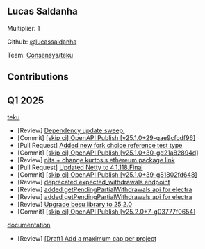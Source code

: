 ## Lucas Saldanha
Multiplier: 1

Github: [@lucassaldanha](https://github.com/lucassaldanha)

Team: [Consensys/teku](https://github.com/Consensys/teku/pulls?q=author%3Alucassaldanha)

## Contributions
## Q1 2025

[teku](https://github.com/ConsenSys/teku)
* [Review] [Dependency update sweep.](https://github.com/Consensys/teku/pull/9075#pullrequestreview-2588627095)
* [Commit] [[skip ci] OpenAPI Publish [v25.1.0+29-gae9cfcdf96]](https://github.com/ConsenSys/teku/commit/00d62cc8c189ddd0c93e3701582b836b0b04c0d9)
* [Pull Request] [Added new fork choice reference test type](https://github.com/Consensys/teku/pull/9081)
* [Commit] [[skip ci] OpenAPI Publish [v25.1.0+30-gd21a82894d]](https://github.com/ConsenSys/teku/commit/7c490680df11b5329923d961723003ed4d2bf225)
* [Review] [nits + change kurtosis ethereum package link](https://github.com/Consensys/teku/pull/9091#pullrequestreview-2607028462)
* [Pull Request] [Updated Netty to 4.1.118.Final](https://github.com/Consensys/teku/pull/9094)
* [Commit] [[skip ci] OpenAPI Publish [v25.1.0+39-g81802fd648]](https://github.com/ConsenSys/teku/commit/7bce5b2980ef383cc07dc10ea69aa0a0e4e24ddd)
* [Review] [deprecated expected_withdrawals endpoint](https://github.com/Consensys/teku/pull/9095#pullrequestreview-2607588753)
* [Review] [added getPendingPartialWithdrawals api for electra](https://github.com/Consensys/teku/pull/9113#pullrequestreview-2613137632)
* [Review] [added getPendingPartialWithdrawals api for electra](https://github.com/Consensys/teku/pull/9113#pullrequestreview-2613137632)
* [Review] [Upgrade besu library to 25.2.0](https://github.com/Consensys/teku/pull/9116#pullrequestreview-2613604711)
* [Commit] [[skip ci] OpenAPI Publish [v25.2.0+7-g03777f0654]](https://github.com/ConsenSys/teku/commit/8e9e82740d057e96aeb039b0d773a51c90c354c6)

[documentation](https://github.com/protocolguild/documentation)
* [Review] [[Draft] Add a maximum cap per project](https://github.com/protocolguild/documentation/pull/325#pullrequestreview-2607485588)
